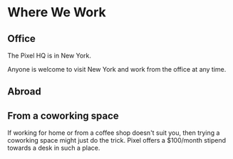 # Where We Work

## Office

The Pixel HQ is in New York.

Anyone is welcome to visit New York and work from the office at any time. 

## Abroad


## From a coworking space

If working for home or from a coffee shop doesn't suit you, then trying a coworking space might just do the trick. Pixel offers a $100/month stipend towards a desk in such a place.
